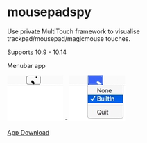 # mousepadspy
Use private MultiTouch framework to visualise trackpad/mousepad/magicmouse touches.

Supports 10.9 - 10.14

Menubar app

![](pic1.png) - ![](pic2.png)


[App Download](downloads/mousepadspy.app.zip)



